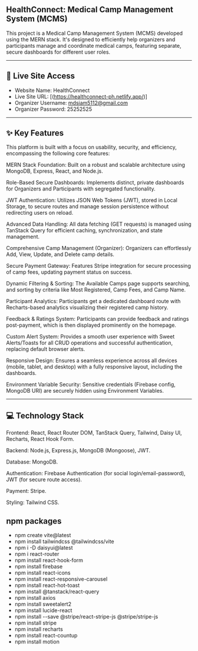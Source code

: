 ## HealthConnect: Medical Camp Management System (MCMS)


This project is a Medical Camp Management System (MCMS) developed using the MERN stack. It's designed to efficiently help organizers and participants manage and coordinate medical camps, featuring separate, secure dashboards for different user roles.

<hr>

## 🔗 Live Site Access


- Website Name: HealthConnect
- Live Site URL: [(https://healthconnect-ph.netlify.app/)]
- Organizer Username: mdsiam5112@gmail.com
- Organizer Password:	25252525




<hr>

## ✨ Key Features
This platform is built with a focus on usability, security, and efficiency, encompassing the following core features:

MERN Stack Foundation: Built on a robust and scalable architecture using MongoDB, Express, React, and Node.js.

Role-Based Secure Dashboards: Implements distinct, private dashboards for Organizers and Participants with segregated functionality.

JWT Authentication: Utilizes JSON Web Tokens (JWT), stored in Local Storage, to secure routes and manage session persistence without redirecting users on reload.

Advanced Data Handling: All data fetching (GET requests) is managed using TanStack Query for efficient caching, synchronization, and state management.

Comprehensive Camp Management (Organizer): Organizers can effortlessly Add, View, Update, and Delete camp details.

Secure Payment Gateway: Features Stripe integration for secure processing of camp fees, updating payment status on success.

Dynamic Filtering & Sorting: The Available Camps page supports searching, and sorting by criteria like Most Registered, Camp Fees, and Camp Name.

Participant Analytics: Participants get a dedicated dashboard route with Recharts-based analytics visualizing their registered camp history.

Feedback & Ratings System: Participants can provide feedback and ratings post-payment, which is then displayed prominently on the homepage.

Custom Alert System: Provides a smooth user experience with Sweet Alerts/Toasts for all CRUD operations and successful authentication, replacing default browser alerts.

Responsive Design: Ensures a seamless experience across all devices (mobile, tablet, and desktop) with a fully responsive layout, including the dashboards.

Environment Variable Security: Sensitive credentials (Firebase config, MongoDB URI) are securely hidden using Environment Variables.

<hr>

## 💻 Technology Stack
Frontend: React, React Router DOM, TanStack Query, Tailwind, Daisy UI, Recharts, React Hook Form.

Backend: Node.js, Express.js, MongoDB (Mongoose), JWT.

Database: MongoDB.

Authentication: Firebase Authentication (for social login/email-password), JWT (for secure route access).

Payment: Stripe.

Styling: Tailwind CSS.


## npm packages

- npm create vite@latest
- npm install tailwindcss @tailwindcss/vite
- npm i -D daisyui@latest
- npm i react-router
- npm install react-hook-form
- npm install firebase
- npm install react-icons
- npm install react-responsive-carousel
- npm install react-hot-toast
- npm install @tanstack/react-query
- npm install axios
- npm install sweetalert2
- npm install lucide-react
- npm install --save @stripe/react-stripe-js @stripe/stripe-js
- npm install stripe
- npm install recharts
- npm install react-countup
- npm install motion